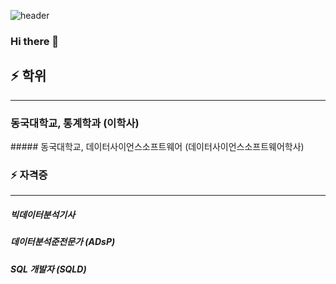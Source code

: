![header](https://capsule-render.vercel.app/api?type=wave&color=auto&height=300&section=header&text=Joohyeong's%20Git&fontSize=80)

### Hi there 👋

<!--
**gangjoohyeong/gangjoohyeong** is a ✨ _special_ ✨ repository because its `README.md` (this file) appears on your GitHub profile.

Here are some ideas to get you started:

- 🔭 I’m currently working on ...
- 🌱 I’m currently learning ...
- 👯 I’m looking to collaborate on ...
- 🤔 I’m looking for help with ...
- 💬 Ask me about ...
- 📫 How to reach me: ...
- 😄 Pronouns: ...
- ⚡ Fun fact: ...
-->
## ⚡  학위
***
<h3>동국대학교, 통계학과 (이학사)</h3>
##### 동국대학교, 데이터사이언스소프트웨어 (데이터사이언스소프트웨어학사)



### ⚡  자격증
***
##### 빅데이터분석기사
##### 데이터분석준전문가 (ADsP)
##### SQL 개발자 (SQLD)
